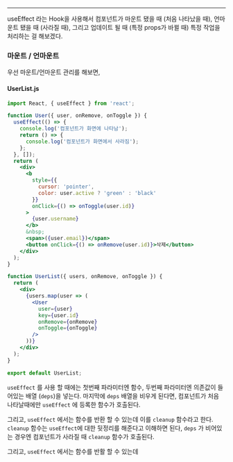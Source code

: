 
---

useEffect 라는 Hook을 사용해서 컴포넌트가 마운트 됐을 때 (처음 나타났을 때), 언마운트 됐을 때 (사라질 때), 그리고 업데이트 될 때 (특정 props가 바뀔 때) 특정 작업을 처리하는 걸 해보겠다.
### 마운트 / 언마운트

우선 마운트/언마운트 관리를 해보면,

#### UserList.js

```jsx
import React, { useEffect } from 'react';

function User({ user, onRemove, onToggle }) {
  useEffect(() => {
    console.log('컴포넌트가 화면에 나타남');
    return () => {
      console.log('컴포넌트가 화면에서 사라짐');
    };
  }, []);
  return (
    <div>
      <b
        style={{
          cursor: 'pointer',
          color: user.active ? 'green' : 'black'
        }}
        onClick={() => onToggle(user.id)}
      >
        {user.username}
      </b>
      &nbsp;
      <span>({user.email})</span>
      <button onClick={() => onRemove(user.id)}>삭제</button>
    </div>
  );
}

function UserList({ users, onRemove, onToggle }) {
  return (
    <div>
      {users.map(user => (
        <User
          user={user}
          key={user.id}
          onRemove={onRemove}
          onToggle={onToggle}
        />
      ))}
    </div>
  );
}

export default UserList;
```

`useEffect` 를 사용 할 때에는 첫번째 파라미터엔 함수, 두번째 파라미터엔 의존값이 들어있는 배열 (`deps`)을 넣는다. 마지막에 `deps` 배열을 비우게 된다면, 컴포넌트가 처음 나타날때에만 `useEffect` 에 등록한 함수가 호출된다.

그리고, `useEffect` 에서는 함수를 반환 할 수 있는데 이를 `cleanup` 함수라고 한다. `cleanup` 함수는 `useEffect`에 대한 뒷정리를 해준다고 이해하면 된다, `deps` 가 비어있는 경우엔 컴포넌트가 사라질 때 `cleanup` 함수가 호출된다.

그리고, `useEffect` 에서는 함수를 반활 할 수 있는데

